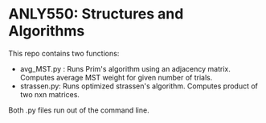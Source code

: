 # ANLY550: Structures and Algorithms

This repo contains two functions:
* avg_MST.py : Runs Prim's algorithm using an adjacency matrix. Computes average MST weight for given number of trials.
* strassen.py: Runs optimized strassen's algorithm. Computes product of two nxn matrices. 

Both .py files run out of the command line.
